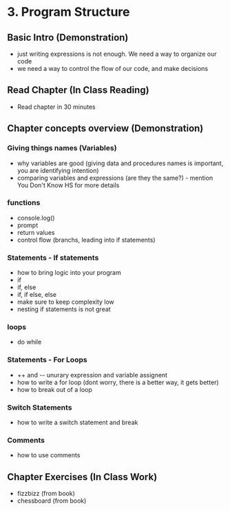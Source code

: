 # 3. Program Structure

## Basic Intro (Demonstration)

-   just writing expressions is not enough. We need a way to organize our code
-   we need a way to control the flow of our code, and make decisions

## Read Chapter (In Class Reading)

-   Read chapter in 30 minutes

## Chapter concepts overview (Demonstration)

### Giving things names (Variables)

-   why variables are good (giving data and procedures names is important, you are identifying intention)
-   comparing variables and expressions (are they the same?) - mention You Don't Know HS for more details

### functions

-   console.log()
-   prompt
-   return values
-   control flow (branchs, leading into if statements)

### Statements - If statements

-   how to bring logic into your program
-   if
-   if, else
-   if, if else, else
-   make sure to keep complexity low
-   nesting if statements is not great

### loops

-   do while

### Statements - For Loops

-   ++ and -- unurary expression and variable assignent
-   how to write a for loop (dont worry, there is a better way, it gets better)
-   how to break out of a loop

### Switch Statements

-   how to write a switch statement and break

### Comments

-   how to use comments

## Chapter Exercises (In Class Work)

-   fizzbizz (from book)
-   chessboard (from book)
